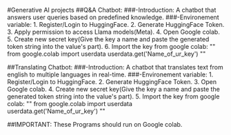 #Generative AI projects
##Q&A Chatbot:
    ###-Introduction: A chatbot that answers user queries based on predefined knowledge.
    ###-Environement variable:
          1. Register/Login to HuggingFace.
          2. Generate HuggingFace Token.
          3. Apply permission to access Llama models(Meta).
          4. Open Google colab.
          5. Create new secret key(Give the key a name and paste the generated token string into the value's part).
          6. Import the key from google colab: ""
                                                from google.colab import userdata
                                                userdata.get('Name_of_ur_key')
                                               ""

##Translating Chatbot: 
    ###-Introduction: A chatbot that translates text from english to multiple languages in real-time.
    ###-Environement variable:
          1. Register/Login to HuggingFace.
          2. Generate HuggingFace Token.
          3. Open Google colab.
          4. Create new secret key(Give the key a name and paste the generated token string into the value's part).
          5. Import the key from google colab: ""
                                                from google.colab import userdata
                                                userdata.get('Name_of_ur_key')
                                               ""

##IMPORTANT: These Programs should run on Google colab. 
